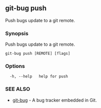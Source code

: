 ## git-bug push

Push bugs update to a git remote.

### Synopsis

Push bugs update to a git remote.

```
git-bug push [REMOTE] [flags]
```

### Options

```
  -h, --help   help for push
```

### SEE ALSO

* [git-bug](git-bug.md)	 - A bug tracker embedded in Git.

